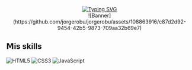 <div align="center">
<a href="https://git.io/typing-svg"><img src="https://readme-typing-svg.herokuapp.com?font=Fira+Code&weight=500&pause=1000&center=true&vCenter=true&multiline=true&width=435&height=60&lines=Hola%2C+me+llamo+Jorge+Rodr%C3%ADguez;y+soy+desarrollador+web+junior" alt="Typing SVG" /></a>
</div>
<div align="center">
![Banner](https://github.com/jorgerobu/jorgerobu/assets/108863916/c87d2d92-9454-42b5-9873-709aa32b69e7)
</div>

## 𝗠is skills
![HTML5](https://img.shields.io/badge/-HTML5-%23E44D27?style=flat-square&logo=html5&logoColor=ffffff)
![CSS3](https://img.shields.io/badge/-CSS3-%231572B6?style=flat-square&logo=css3)
![JavaScript](https://img.shields.io/badge/-JavaScript-%23F7DF1C?style=flat-square&logo=javascript&logoColor=000000&labelColor=%23F7DF1C&color=%23FFCE5A)
